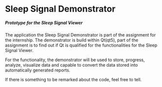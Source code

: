<h1>Sleep Signal Demonstrator</h1>
<h5>Prototype for the Sleep Signal Viewer</h5>

<p>The application the Sleep Signal Demonstrator is part of the assignment for the internship. The demonstrator is build within Qt(qt5), part of the assignment is to find out if Qt is qualified for the functionalities for the Sleep Signal Viewer.</p>

<p>For the functionality, the demonstrator will be used to store, progress, analyze, visualize data and capable to convert the data stored into automatically generated reports.</p>

<p>If there is something to be remarked about the code, feel free to tell.</p>
